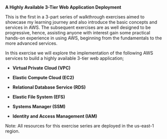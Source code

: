 **A Highly Available 3-Tier Web Application Deployment**

This is the first in a 3-part series of walkthrough exercises aimed to
showcase my learning journey and also introduce the basic concepts and
services in AWS. The subsequent exercises are as well designed to be
progressive, hence, assisting anyone with interest gain some practical
hands-on experience in using AWS, beginning from the fundamentals to the
more advanced services.

In this exercise we will explore the implementation of the following AWS
services to build a highly available 3-tier web application;

-   **Virtual Private Cloud (VPC)**

-   **Elastic Compute Cloud (EC2)**

-   **Relational Database Service (RDS)**

-   **Elastic File System (EFS)**

-   **Systems Manager (SSM)**

-   **Identity and Access Management (IAM)**

Note: All resources for this exercise series are deployed in the
us-east-1 region.
